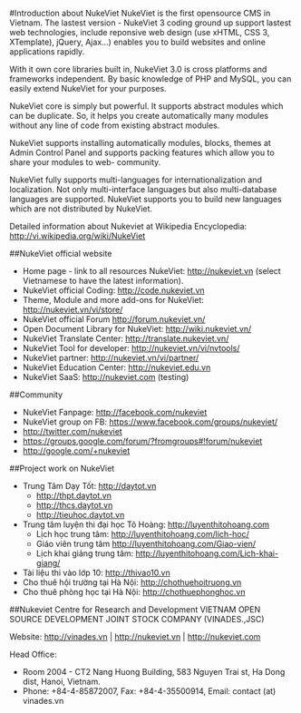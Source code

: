 #Introduction about NukeViet
NukeViet is the first opensource CMS in Vietnam. The lastest version - NukeViet 3 coding ground up support lastest web technologies, include reponsive web design (use xHTML, CSS 3, XTemplate), jQuery, Ajax...) enables you to build websites and online applications rapidly.

With it own core libraries built in, NukeViet 3.0 is cross platforms and frameworks independent. By basic knowledge of PHP and MySQL, you can easily extend NukeViet for your purposes.

NukeViet core is simply but powerful. It supports abstract modules which can be duplicate. So, it helps you create automatically many modules without any line of code from existing abstract modules.

NukeViet supports installing automatically modules, blocks, themes at Admin Control Panel and supports packing features which allow you to share your modules to web- community.

NukeViet fully supports multi-languages for internationalization and localization. Not only multi-interface languages but also multi-database languages are supported. NukeViet supports you to build new languages which are not distributed by NukeViet.

Detailed information about Nukeviet at Wikipedia Encyclopedia: http://vi.wikipedia.org/wiki/NukeViet

##NukeViet official website
  - Home page - link to all resources NukeViet: http://nukeviet.vn (select Vietnamese to have the latest information).
  - NukeViet official Coding: http://code.nukeviet.vn
  - Theme, Module and more add-ons for NukeViet: http://nukeviet.vn/vi/store/
  - NukeViet official Forum http://forum.nukeviet.vn/
  - Open Document Library for NukeViet: http://wiki.nukeviet.vn/
  - NukeViet Translate Center: http://translate.nukeviet.vn/
  - NukeViet Tool for developer: http://nukeviet.vn/vi/nvtools/
  - NukeViet partner: http://nukeviet.vn/vi/partner/
  - NukeViet Education Center: http://nukeviet.edu.vn
  - NukeViet SaaS: http://nukeviet.com (testing)

##Community
  - NukeViet Fanpage: http://facebook.com/nukeviet
  - NukeViet group on FB: https://www.facebook.com/groups/nukeviet/
  - http://twitter.com/nukeviet
  - https://groups.google.com/forum/?fromgroups#!forum/nukeviet
  - http://google.com/+nukeviet
  
##Project work on NukeViet
  - Trung Tâm Dạy Tốt: http://daytot.vn
    - http://thpt.daytot.vn
    - http://thcs.daytot.vn
    - http://tieuhoc.daytot.vn
  - Trung tâm luyện thi đại học Tô Hoàng: http://luyenthitohoang.com
    - Lịch học trung tâm: http://luyenthitohoang.com/lich-hoc/
    - Giáo viên trung tâm http://luyenthitohoang.com/Giao-vien/
    - Lịch khai giảng trung tâm: http://luyenthitohoang.com/Lich-khai-giang/
  - Tài liệu thi vào lớp 10: http://thivao10.vn
  - Cho thuê hội trường tại Hà Nội: http://chothuehoitruong.vn
  - Cho thuê phòng học tại Hà Nội: http://chothuephonghoc.vn


##Nukeviet Centre for Research and Development
VIETNAM OPEN SOURCE DEVELOPMENT JOINT STOCK COMPANY (VINADES.,JSC)

Website: http://vinades.vn | http://nukeviet.vn | http://nukeviet.com

Head Office:
  - Room 2004 - CT2 Nang Huong Building, 583 Nguyen Trai st, Ha Dong dist, Hanoi, Vietnam.
  - Phone: +84-4-85872007, Fax: +84-4-35500914, Email: contact (at) vinades.vn
